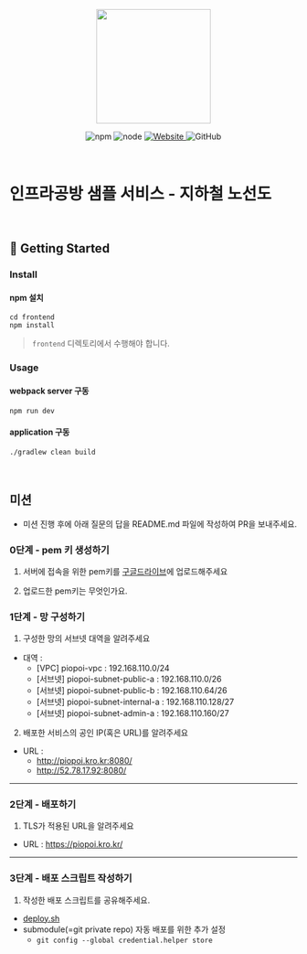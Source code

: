 <p align="center">
    <img width="200px;" src="https://raw.githubusercontent.com/woowacourse/atdd-subway-admin-frontend/master/images/main_logo.png"/>
</p>
<p align="center">
  <img alt="npm" src="https://img.shields.io/badge/npm-%3E%3D%205.5.0-blue">
  <img alt="node" src="https://img.shields.io/badge/node-%3E%3D%209.3.0-blue">
  <a href="https://edu.nextstep.camp/c/R89PYi5H" alt="nextstep atdd">
    <img alt="Website" src="https://img.shields.io/website?url=https%3A%2F%2Fedu.nextstep.camp%2Fc%2FR89PYi5H">
  </a>
  <img alt="GitHub" src="https://img.shields.io/github/license/next-step/atdd-subway-service">
</p>

<br>

# 인프라공방 샘플 서비스 - 지하철 노선도

<br>

## 🚀 Getting Started

### Install
#### npm 설치
```
cd frontend
npm install
```
> `frontend` 디렉토리에서 수행해야 합니다.

### Usage
#### webpack server 구동
```
npm run dev
```
#### application 구동
```
./gradlew clean build
```
<br>

## 미션

* 미션 진행 후에 아래 질문의 답을 README.md 파일에 작성하여 PR을 보내주세요.

### 0단계 - pem 키 생성하기

1. 서버에 접속을 위한 pem키를 [구글드라이브](https://drive.google.com/drive/folders/1dZiCUwNeH1LMglp8dyTqqsL1b2yBnzd1?usp=sharing)에 업로드해주세요

2. 업로드한 pem키는 무엇인가요.

### 1단계 - 망 구성하기
1. 구성한 망의 서브넷 대역을 알려주세요
- 대역 :
  - [VPC] piopoi-vpc : 192.168.110.0/24
  - [서브넷] piopoi-subnet-public-a : 192.168.110.0/26
  - [서브넷] piopoi-subnet-public-b : 192.168.110.64/26
  - [서브넷] piopoi-subnet-internal-a : 192.168.110.128/27
  - [서브넷] piopoi-subnet-admin-a : 192.168.110.160/27

2. 배포한 서비스의 공인 IP(혹은 URL)를 알려주세요
- URL :
  - http://piopoi.kro.kr:8080/
  - http://52.78.17.92:8080/

---

### 2단계 - 배포하기
1. TLS가 적용된 URL을 알려주세요
- URL : https://piopoi.kro.kr/

---

### 3단계 - 배포 스크립트 작성하기

1. 작성한 배포 스크립트를 공유해주세요.
- [deploy.sh](./deploy.sh)
- submodule(=git private repo) 자동 배포를 위한 추가 설정
  - `git config --global credential.helper store`
